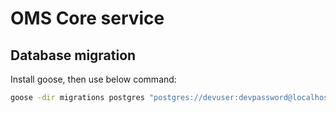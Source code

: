 # OMS Core service

## Database migration

Install goose, then use below command:

```bash
goose -dir migrations postgres "postgres://devuser:devpassword@localhost:5432/devdb?sslmode=disable" up
```